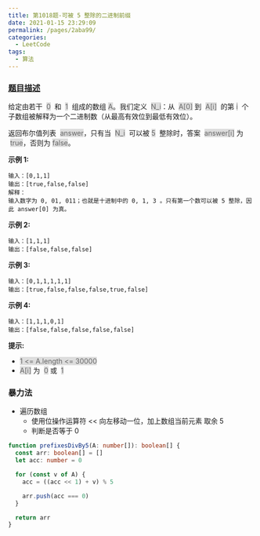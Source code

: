 ```yaml
---
title: 第1018题-可被 5 整除的二进制前缀
date: 2021-01-15 23:29:09
permalink: /pages/2aba99/
categories:
  - LeetCode
tags:
  - 算法
---
```


### [题目描述](https://leetcode-cn.com/problems/binary-prefix-divisible-by-5/)

给定由若干  <span style="background: #ddd; color: #666;">0</span>  和  <span style="background: #ddd; color: #666;">1</span>  组成的数组 <span style="background: #ddd; color: #666;">A</span>。我们定义  <span style="background: #ddd; color: #666;">N_i</span>：从  <span style="background: #ddd; color: #666;">A[0]</span> 到  <span style="background: #ddd; color: #666;">A[i]</span>  的第 <span style="background: #ddd; color: #666;">i</span>  个子数组被解释为一个二进制数（从最高有效位到最低有效位）。

返回布尔值列表  <span style="background: #ddd; color: #666;">answer</span>，只有当  <span style="background: #ddd; color: #666;">N_i</span>  可以被 <span style="background: #ddd; color: #666;">5</span>  整除时，答案  <span style="background: #ddd; color: #666;">answer[i]</span> 为  <span style="background: #ddd; color: #666;">true</span>，否则为 <span style="background: #ddd; color: #666;">false</span>。

<!-- more -->

**示例 1:**

```
输入：[0,1,1]
输出：[true,false,false]
解释：
输入数字为 0, 01, 011；也就是十进制中的 0, 1, 3 。只有第一个数可以被 5 整除，因此 answer[0] 为真。
```

**示例 2:**

```
输入：[1,1,1]
输出：[false,false,false]
```

**示例 3:**

```
输入：[0,1,1,1,1,1]
输出：[true,false,false,false,true,false]
```

**示例 4:**

```
输入：[1,1,1,0,1]
输出：[false,false,false,false,false]
```

**提示:**

- <span style="background: #ddd; color: #666;">1 <= A.length <= 30000</span>
- <span style="background: #ddd; color: #666;">A[i]</span> 为  <span style="background: #ddd; color: #666;">0</span> 或  <span style="background: #ddd; color: #666;">1</span>

### 暴力法

- 遍历数组
  - 使用位操作运算符 << 向左移动一位，加上数组当前元素 取余 5
  - 判断是否等于 0

```TypeScript
function prefixesDivBy5(A: number[]): boolean[] {
  const arr: boolean[] = []
  let acc: number = 0

  for (const v of A) {
    acc = ((acc << 1) + v) % 5

    arr.push(acc === 0)
  }

  return arr
}
```
